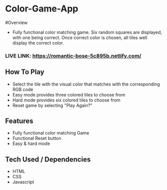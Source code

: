 # Color-Game-App

#Overview
- Fully functional color matching game. Six random squares are displayed, with one being correct. Once correct color is chosen, all tiles well display the correct color. 

### LIVE LINK: https://romantic-bose-5c895b.netlify.com/

## How To Play

- Select the tile with the visual color that matches with the corresponding RGB code
- Easy mode provides three colored tiles to choose from
- Hard mode provides six colored tiles to choose from
- Reset game by selecting "Play Again?"

## Features 

- Fully functional color matching Game
- Functional Reset button
- Easy & hard mode

## Tech Used / Dependencies

- HTML
- CSS
- Javascript
